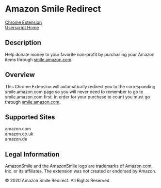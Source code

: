 # Amazon Smile Redirect

[Chrome Extension](https://chrome.google.com/webstore/detail/amazon-smile-redirect/ejglonclnjogoiegggjjcpapffbnangg)  
[Userscript Home](https://openuserjs.org/scripts/mscarchilli/Amazon_Smile_Redirect)

## Description
Help donate money to your favorite non-profit by purchasing your Amazon items through [smile.amazon.com](https://smile.amazon.com).

## Overview
This Chrome Extension will automatically redirect you to the corresponding smile.amazon.com page so you will never need to remember to go to smile.amazon.com first. In order for your purchase to count you must go through [smile.amazon.com](https://smile.amazon.com).

## Supported Sites
amazon.com  
amazon.co.uk  
amazon.de  

## Legal Information
AmazonSmile and the AmazonSmile logo are trademarks of Amazon.com, Inc. or its affiliates.
The extension was not created or endorsed by Amazon.

© 2020 Amazon Smile Redirect. All Rights Reserved.
